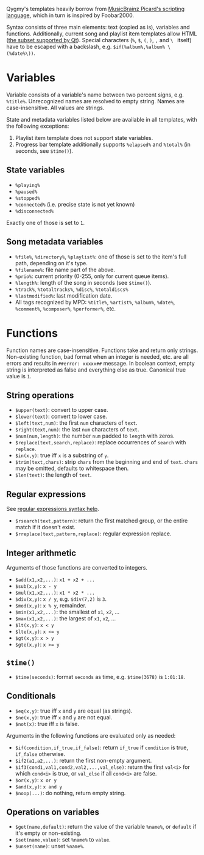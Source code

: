 Qygmy's templates heavily borrow from [MusicBrainz Picard's scripting language][1],
which in turn is inspired by Foobar2000.

[1]: http://musicbrainz.org/doc/MusicBrainz_Picard/Documentation/Scripting

Syntax consists of three main elements: text (copied as is), variables and
functions. Additionally, current song and playlist item templates allow HTML
([the subset supported by Qt][2]). Special characters (`%`, `$`, `(`, `)`, `,`
and `\ ` itself) have to be escaped with a backslash, e.g. `$if(%album%,%album% \(%date%\))`.

[2]: https://qt-project.org/doc/qt-4.8/richtext-html-subset.html


Variables
=========

Variable consists of a variable's name between two percent signs, e.g. `%title%`.
Unrecognized names are resolved to empty string. Names are case-insensitive.
All values are strings.

State and metadata variables listed below are available in all templates, with
the following exceptions:

1. Playlist item template does not support state variables.
2. Progress bar template additionally supports `%elapsed%` and `%total%` (in
seconds, see `$time()`).

State variables
---------------

- `%playing%`
- `%paused%`
- `%stopped%`
- `%connected%` (i.e. precise state is not yet known)
- `%disconnected%`

Exactly one of those is set to `1`.

Song metadata variables
-----------------------

- `%file%`, `%directory%`, `%playlist%`: one of those is set to the item's
    full path, depending on it's type.
- `%filename%`: file name part of the above.
- `%prio%`: current priority (0-255, only for current queue items).
- `%length%`: length of the song in seconds (see `$time()`).
- `%track%`, `%totaltracks%`, `%disc%`, `%totaldiscs%`
- `%lastmodified%`: last modification date.
- All tags recognized by MPD: `%title%`, `%artist%`, `%album%`, `%date%`,
    `%comment%`, `%composer%`, `%performer%`, etc.


Functions
=========

Function names are case-insensitive. Functions take and return only strings.
Non-existing function, bad format when an integer is needed, etc. are all
errors and results in `##error: xxxxx##` message. In boolean context, empty
string is interpreted as false and everything else as true. Canonical true
value is `1`.

String operations
-----------------

- `$upper(text)`: convert to upper case.
- `$lower(text)`: convert to lower case.
- `$left(text,num)`: the first `num` characters of `text`.
- `$right(text,num)`: the last `num` characters of `text`.
- `$num(num,length)`: the number `num` padded to `length` with zeros.
- `$replace(text,search,replace)`: replace occurrences of `search` with `replace`.
- `$in(x,y)`: true iff `x` is a substring of `y`.
- `$trim(text,chars)`: strip `chars` from the beginning and end of `text`.
    `chars` may be omitted, defaults to whitespace then.
- `$len(text)`: the length of `text`.

Regular expressions
-------------------

See [regular expressions syntax help][3].

[3]: http://docs.python.org/3/library/re.html#regular-expression-syntax

- `$rsearch(text,pattern)`: return the first matched group, or the entire match
    if it doesn't exist.
- `$rreplace(text,pattern,replace)`: regular expression replace.

Integer arithmetic
------------------

Arguments of those functions are converted to integers.

- `$add(x1,x2,...)`: `x1 + x2 + ...`
- `$sub(x,y)`: `x - y`
- `$mul(x1,x2,...)`: `x1 * x2 * ...`
- `$div(x,y)`: `x / y`, e.g. `$div(7,2)` is `3`.
- `$mod(x,y)`: `x % y`, remainder.
- `$min(x1,x2,...)`: the smallest of `x1`, `x2`, ...
- `$max(x1,x2,...)`: the largest of `x1`, `x2`, ...
- `$lt(x,y)`: `x < y`
- `$lte(x,y)`: `x <= y`
- `$gt(x,y)`: `x > y`
- `$gte(x,y)`: `x >= y`

`$time()`
---------

- `$time(seconds)`: format `seconds` as time, e.g. `$time(3678)` is `1:01:18`.

Conditionals
------------

- `$eq(x,y)`: true iff `x` and `y` are equal (as strings).
- `$ne(x,y)`: true iff `x` and `y` are not equal.
- `$not(x)`: true iff `x` is false.

Arguments in the following functions are evaluated only as needed:

- `$if(condition,if_true,if_false)`: return `if_true` if `condition` is true,
    `if_false` otherwise.
- `$if2(a1,a2,...)`: return the first non-empty argument.
- `$if3(cond1,val1,cond2,val2,...,val_else)`: return the first `val<i>` for
    which `cond<i>` is true, or `val_else` if all `cond<i>` are false.
- `$or(x,y)`: `x or y`
- `$and(x,y)`: `x and y`
- `$noop(...)`: do nothing, return empty string.

Operations on variables
-----------------------

- `$get(name,default)`: return the value of the variable `%name%`, or `default`
    if it's empty or non-existing.
- `$set(name,value)`: set `%name%` to `value`.
- `$unset(name)`: unset `%name%`.
